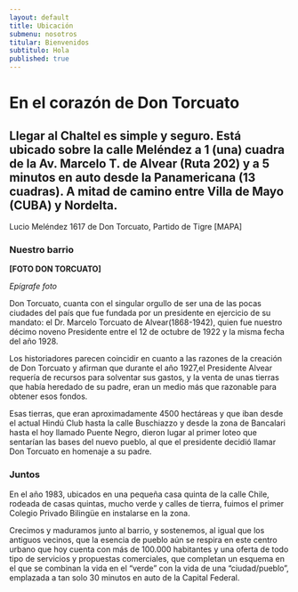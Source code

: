 ```yaml
---
layout: default
title: Ubicación
submenu: nosotros
titular: Bienvenidos
subtitulo: Hola
published: true
---
```


# En el corazón de Don Torcuato
 
## Llegar al Chaltel es simple y seguro. Está ubicado sobre la calle Meléndez a 1 (una) cuadra de la Av. Marcelo T. de Alvear (Ruta 202) y a 5 minutos en auto desde la Panamericana (13 cuadras). A mitad de camino entre Villa de Mayo (CUBA) y Nordelta. 


Lucio Meléndez 1617 de Don Torcuato, Partido de Tigre
[MAPA]


### Nuestro barrio

**[FOTO DON TORCUATO]**

*Epígrafe foto*

Don Torcuato, cuanta con el singular orgullo de ser una de las pocas ciudades del país que fue fundada por un presidente en ejercicio de su mandato: el Dr. Marcelo Torcuato de Alvear(1868-1942), quien fue nuestro décimo noveno Presidente  entre el 12 de octubre de 1922 y la misma fecha del año 1928.

Los historiadores parecen coincidir en cuanto a las razones de la creación de Don Torcuato y afirman que durante el  año 1927,el Presidente Alvear requería de recursos para solventar sus gastos, y la venta de unas tierras que había heredado de su padre, eran un medio más que razonable para obtener esos fondos. 

Esas tierras, que eran aproximadamente 4500 hectáreas y que iban desde el actual Hindú Club hasta la calle Buschiazzo y desde la zona de Bancalari hasta el hoy llamado Puente Negro,  dieron  lugar al primer loteo que sentarían las bases del nuevo pueblo, al que el presidente decidió llamar Don Torcuato en homenaje a su padre. 

### Juntos
En el año 1983, ubicados en una pequeña casa quinta de la calle Chile, rodeada de casas quintas, mucho verde y calles de tierra, fuimos el primer Colegio Privado Bilingüe en instalarse en la zona.

Crecimos y maduramos junto al barrio, y sostenemos, al igual que los antiguos vecinos, que la esencia de pueblo aún se respira en este centro urbano que hoy cuenta con más de 100.000 habitantes y una oferta de todo tipo de servicios y propuestas comerciales, que completan un esquema en el que se combinan la vida en el “verde” con la vida de una “ciudad/pueblo”, emplazada a tan solo 30 minutos en auto de la Capital Federal.
